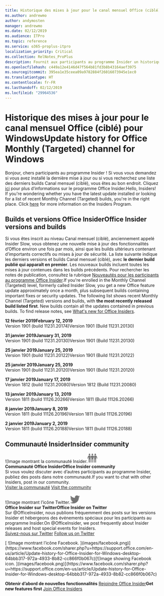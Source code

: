 ```yaml
---
title: Historique des mises à jour pour le canal mensuel Office (ciblé)
ms.author: andrewmo
author: andymosten
manager: andrewmo
ms.date: 02/12/2019
ms.audience: ITPro
ms.topic: reference
ms.service: o365-proplus-itpro
localization_priority: Critical
ms.collection: RelNotes_ProPlus
description: Fournit aux participants au programme Insider un historique des mises à jour pour les versions Canal mensuel (ciblé) pour ordinateur de bureau Windows
ms.openlocfilehash: c449a12e4146d47f564b81fd3b8b43164aef3975
ms.sourcegitcommit: 395ea1e35ceea09a9782884f26016073945e1ec0
ms.translationtype: HT
ms.contentlocale: fr-FR
ms.lasthandoff: 02/12/2019
ms.locfileid: "29964536"
---
```

# <a name="update-history-for-office-monthly-targeted-channel-for-windows"></a><span data-ttu-id="2f13f-103">Historique des mises à jour pour le canal mensuel Office (ciblé) pour Windows</span><span class="sxs-lookup"><span data-stu-id="2f13f-103">Update history for Office Monthly (Targeted) channel for Windows</span></span>

<span data-ttu-id="2f13f-p101">Bonjour, chers participants au programme Insider ! Si vous vous demandez si vous avez installé la dernière mise à jour ou si vous recherchez une liste des derniers builds Canal mensuel (ciblé), vous êtes au bon endroit. Cliquez [ici](https://insider.office.com/) pour plus d’informations sur le programme Office Insider.</span><span class="sxs-lookup"><span data-stu-id="2f13f-p101">Hello, Insiders! If you're wondering whether you have the latest update installed or looking for a list of recent Monthly Channel (Targeted) builds, you're in the right place. Click [here](https://insider.office.com/) for more information on the Insiders Program.</span></span>

## <a name="office-insider-versions-and-builds"></a><span data-ttu-id="2f13f-107">Builds et versions Office Insider</span><span class="sxs-lookup"><span data-stu-id="2f13f-107">Office Insider versions and builds</span></span>

<span data-ttu-id="2f13f-p102">Si vous êtes inscrit au niveau Canal mensuel (ciblé), anciennement appelé Insider Slow, vous obtenez une nouvelle mise à jour des fonctionnalités d’Office environ une fois par mois, ainsi que les builds ultérieurs contenant d’importants correctifs ou mises à jour de sécurité. La liste suivante indique les derniers versions et builds Canal mensuel (ciblé), avec **le dernier build publié qui apparaît en premier**. Les nouveaux builds incluent toutes les mises à jour contenues dans les builds précédents. Pour rechercher les notes de publication, consultez la rubrique [Nouveautés pour les participants au programme Office Insider](https://support.office.com/fr-FR/article/what-s-new-for-office-insiders-c152d1e2-96ff-4ce9-8c14-e74e13847a24).</span><span class="sxs-lookup"><span data-stu-id="2f13f-p102">If you're enrolled in the Monthly Channel (Targeted) level, formerly called Insider Slow, you get a new Office feature update approximately once a month, plus subsequent builds containing important fixes or security updates. The following list shows recent Monthly Channel (Targeted) versions and builds, with **the most recently released build listed first**. New builds contain all the updates contained in previous builds. To find release notes, see [What's new for Office Insiders](https://support.office.com/fr-FR/article/what-s-new-for-office-insiders-c152d1e2-96ff-4ce9-8c14-e74e13847a24).</span></span>

<span data-ttu-id="2f13f-112">**12 février 2019**</span><span class="sxs-lookup"><span data-stu-id="2f13f-112">**February 12, 2019**</span></span><br/> <span data-ttu-id="2f13f-113">Version 1901 (build 11231.20174)</span><span class="sxs-lookup"><span data-stu-id="2f13f-113">Version 1901 (Build 11231.20130)</span></span><br/>

<span data-ttu-id="2f13f-114">**31 janvier 2019**</span><span class="sxs-lookup"><span data-stu-id="2f13f-114">**January 31, 2019**</span></span><br/> <span data-ttu-id="2f13f-115">Version 1901 (build 11231.20130)</span><span class="sxs-lookup"><span data-stu-id="2f13f-115">Version 1901 (Build 11231.20130)</span></span><br/> 

<span data-ttu-id="2f13f-116">**25 janvier 2019**</span><span class="sxs-lookup"><span data-stu-id="2f13f-116">**January 25, 2019**</span></span><br/> <span data-ttu-id="2f13f-117">Version 1901 (build 11231.20122)</span><span class="sxs-lookup"><span data-stu-id="2f13f-117">Version 1901 (Build 11231.20122)</span></span><br/> 

<span data-ttu-id="2f13f-118">**25 janvier 2019**</span><span class="sxs-lookup"><span data-stu-id="2f13f-118">**January 25, 2019**</span></span><br/> <span data-ttu-id="2f13f-119">Version 1901 (build 11231.20120)</span><span class="sxs-lookup"><span data-stu-id="2f13f-119">Version 1901 (Build 11231.20120)</span></span><br/> 

<span data-ttu-id="2f13f-120">**17 janvier 2019**</span><span class="sxs-lookup"><span data-stu-id="2f13f-120">**January 17, 2019**</span></span><br/> <span data-ttu-id="2f13f-121">Version 1812 (build 11231.20080)</span><span class="sxs-lookup"><span data-stu-id="2f13f-121">Version 1812 (Build 11231.20080)</span></span><br/> 

<span data-ttu-id="2f13f-122">**13 janvier 2019**</span><span class="sxs-lookup"><span data-stu-id="2f13f-122">**January 13, 2019**</span></span><br/> <span data-ttu-id="2f13f-123">Version 1811 (build 11126.20266)</span><span class="sxs-lookup"><span data-stu-id="2f13f-123">Version 1811 (Build 11126.20266)</span></span><br/>

<span data-ttu-id="2f13f-124">**8 janvier 2019**</span><span class="sxs-lookup"><span data-stu-id="2f13f-124">**January 8, 2019**</span></span><br/> <span data-ttu-id="2f13f-125">Version 1811 (build 11126.20196)</span><span class="sxs-lookup"><span data-stu-id="2f13f-125">Version 1811 (build 11126.20196)</span></span><br/> 

<span data-ttu-id="2f13f-126">**2 janvier 2019**</span><span class="sxs-lookup"><span data-stu-id="2f13f-126">**January 2, 2019**</span></span><br/> <span data-ttu-id="2f13f-127">Version 1811 (build 11126.20188)</span><span class="sxs-lookup"><span data-stu-id="2f13f-127">Version 1811 (build 11126.20188)</span></span><br/> 


## <a name="insider-community"></a><span data-ttu-id="2f13f-128">Communauté Insider</span><span class="sxs-lookup"><span data-stu-id="2f13f-128">Insider community</span></span>

<span data-ttu-id="2f13f-129">![Image montrant la communauté Insider.</span><span class="sxs-lookup"><span data-stu-id="2f13f-129">![Image showing insider community.</span></span> ](images/insidercommunity.png)<br/>
<span data-ttu-id="2f13f-130">**Communauté Office Insider**</span><span class="sxs-lookup"><span data-stu-id="2f13f-130">**Office Insider community**</span></span><br/> <span data-ttu-id="2f13f-131">Si vous voulez discuter avec d’autres participants au programme Insider, publiez des posts dans notre communauté.</span><span class="sxs-lookup"><span data-stu-id="2f13f-131">If you want to chat with other Insiders, post in our community.</span></span><br/><span data-ttu-id="2f13f-132"> 
[Visiter la communauté](https://go.microsoft.com/fwlink/?linkid=843493)</span><span class="sxs-lookup"><span data-stu-id="2f13f-132"> 
[Visit the community](https://go.microsoft.com/fwlink/?linkid=843493)</span></span><br/> 

<span data-ttu-id="2f13f-133">![Image montrant l’icône Twitter.</span><span class="sxs-lookup"><span data-stu-id="2f13f-133">![Image showing twitter icon.</span></span> ](images/twitter.png)<br/>
<span data-ttu-id="2f13f-134">**Office Insider sur Twitter**</span><span class="sxs-lookup"><span data-stu-id="2f13f-134">**Office Insider on Twitter**</span></span><br/> <span data-ttu-id="2f13f-135">Sur @OfficeInsider, nous publions fréquemment des posts sur les versions Insider et hébergeons des événements spéciaux pour les participants au programme Insider.</span><span class="sxs-lookup"><span data-stu-id="2f13f-135">On @OfficeInsider, we post frequently about Insider releases and host special events for Insiders.</span></span><br/><span data-ttu-id="2f13f-136"> 
[Suivez-nous sur Twitter](https://go.microsoft.com/fwlink/?linkid=717717)</span><span class="sxs-lookup"><span data-stu-id="2f13f-136"> 
[Follow us on Twitter](https://go.microsoft.com/fwlink/?linkid=717717)</span></span><br/> 

<span data-ttu-id="2f13f-137">
  [
  ![Image montrant l’icône Facebook. ](images/facebook.png)](https://www.facebook.com/sharer.php?u=https://support.office.com/en-us/article/Update-history-for-Office-Insider-for-Windows-desktop-64bbb317-972a-4933-8b82-cc866f0b067c)</span><span class="sxs-lookup"><span data-stu-id="2f13f-137">[![Image showing Facebook icon. ](images/facebook.png)](https://www.facebook.com/sharer.php?u=https://support.office.com/en-us/article/Update-history-for-Office-Insider-for-Windows-desktop-64bbb317-972a-4933-8b82-cc866f0b067c)</span></span>       


<span data-ttu-id="2f13f-138">**Obtenir d’abord de nouvelles fonctionnalités**
[Rejoindre Office Insider](https://insider.office.com/)</span><span class="sxs-lookup"><span data-stu-id="2f13f-138">**Get new features first**
[Join Office Insiders](https://insider.office.com/)</span></span>